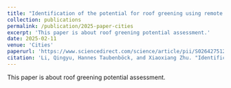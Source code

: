 ```yaml
---
title: "Identification of the potential for roof greening using remote sensing and deep learning"
collection: publications
permalink: /publication/2025-paper-cities
excerpt: 'This paper is about roof greening potential assessment.'
date: 2025-02-11
venue: 'Cities'
paperurl: 'https://www.sciencedirect.com/science/article/pii/S0264275125000824'
citation: 'Li, Qingyu, Hannes Taubenböck, and Xiaoxiang Zhu. "Identification of the potential for roof greening using remote sensing and deep learning." Cities (2024):105782.'
---
```

This paper is about roof greening potential assessment.
